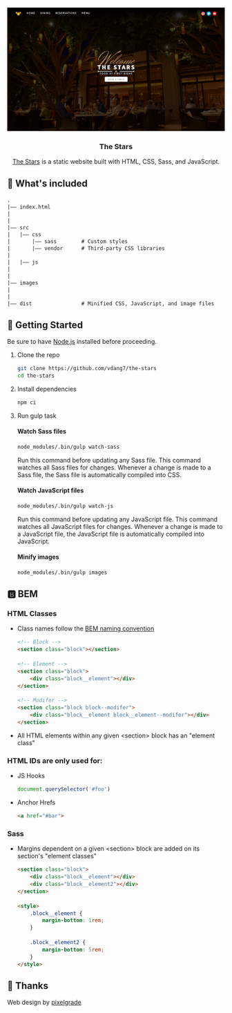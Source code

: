 <p align="center">
    <img src="https://raw.githubusercontent.com/vdang7/the-stars/master/images/read-me/home-page.png" alt="The Stars" />
</p>    

<h3 align="center">The Stars</h3>

<p align="center">
    <a href="https://vietdang.me/the-stars">The Stars</a> is a static website built with HTML, CSS, Sass, and JavaScript.
</p>

## :open_file_folder: What's included

    .
    |–– index.html   
    |
    |
    |–– src
    |   |–– css
    |       |–– sass        # Custom styles
    |       |–– vendor      # Third-party CSS libraries
    |
    |   |–– js
    |
    |    
    |–– images              
    |
    |
    |–– dist                # Minified CSS, JavaScript, and image files

## :hammer: Getting Started

Be sure to have [Node.js](https://nodejs.org/) installed before proceeding.

1. Clone the repo

    ```bash
    git clone https://github.com/vdang7/the-stars
    cd the-stars
    ```

2. Install dependencies

    ```bash
    npm ci
    ```

3. Run gulp task

    #### Watch Sass files

    ```bash
    node_modules/.bin/gulp watch-sass
    ```

    Run this command before updating any Sass file.
    This command watches all Sass files for changes. Whenever a change is made to a Sass file, the Sass file is automatically compiled into CSS.

    #### Watch JavaScript files

    ```bash
    node_modules/.bin/gulp watch-js
    ```

    Run this command before updating any JavaScript file.
    This command watches all JavaScript files for changes. Whenever a change is made to a JavaScript file, the JavaScript file is automatically compiled into JavaScript.

    #### Minify images

    ```bash
    node_modules/.bin/gulp images
    ```

## :b: BEM

### HTML Classes

- Class names follow the [BEM naming convention](https://en.bem.info/methodology/quick-start/)

    ```html
    <!-- Block -->
    <section class="block"></section>

    <!-- Element -->
    <section class="block">
        <div class="block__element"></div>
    </section>        

    <!-- Modifer -->
    <section class="block block--modifer">
        <div class="block__element block__element--modifer"></div>
    </section>            
    ```    

- All HTML elements within any given \<section> block has an "element class"    

### HTML IDs are only used for:    
- JS Hooks

    ```javascript
    document.querySelector('#foo')
    ```

- Anchor Hrefs

    ```html
    <a href="#bar">
    ```

### Sass

- Margins dependent on a given \<section> block are added on its section's "element classes"

    ```html
    <section class="block">
        <div class="block__element"></div>
        <div class="block__element2"></div>
    </section>

    <style>
        .block__element {
            margin-bottom: 1rem;
        }

        .block__element2 {
            margin-bottom: 5rem;
        }
    </style>
    ```

## :pray: Thanks

Web design by [pixelgrade](https://themeforest.net/item/rosa-an-exquisite-restaurant-wordpress-theme/7920093)

